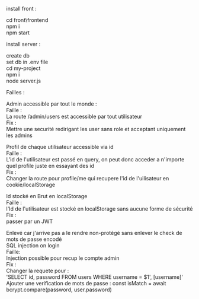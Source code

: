 install front :  
  
cd front\frontend  
npm i  
npm start  
  
  
install server :  
  
create db  
set db in .env file  
cd my-project  
npm i  
node server.js  
  
  
Failles :   
  
Admin accessible par tout le monde :   
    Faille :  
        La route /admin/users est accessible par tout utilisateur  
    Fix :  
        Mettre une securité redirigant les user sans role et acceptant uniquement les admins  
  
Profil de chaque utilisateur accessible via id  
    Faille :  
        L'id de l'utilisateur est passé en query, on peut donc acceder a n'importe quel profile juste en essayant des id  
    Fix :   
        Changer la route pour profile/me qui recupere l'id de l'uilisateur en cookie/localStorage  
  
Id stocké en Brut en localStorage  
    Faille :   
        l'Id de l'utilisateur est stocké en localStorage sans aucune forme de sécurité  
    Fix :   
        passer par un JWT  

Enlevé car j'arrive pas a le rendre non-protégé sans enlever le check de mots de passe encodé  
SQL injection on login  
    Faille:  
        Injection possible pour recup le compte admin  
    Fix :  
        Changer la requete pour :  
        'SELECT id, password FROM users WHERE username = $1', [username]'   
        Ajouter une verification de mots de passe : const isMatch = await bcrypt.compare(password, user.password)
